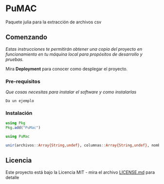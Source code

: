 # PuMAC

Paquete julia para la extracción de archivos csv

## Comenzando 

_Estas instrucciones te permitirán obtener una copia del proyecto en funcionamiento en tu máquina local para propósitos de desarrollo y pruebas._

Mira **Deployment** para conocer como desplegar el proyecto.


### Pre-requisitos 

_Que cosas necesitas para instalar el software y como instalarlas_

```
Da un ejemplo
```

### Instalación 

```julia
using Pkg
Pkg.add("PuMac")
```

```julia
using PuMac
```

```julia
unir(archivos::Array{String,undef}, columnas::Array{String,undef}, nombre_archivo::String = "new_PuMAC.csv", faltantes::Bool = true)
```
## Licencia 

Este proyecto está bajo la Licencia MIT - mira el archivo [LICENSE.md](LICENSE.md) para detalle
